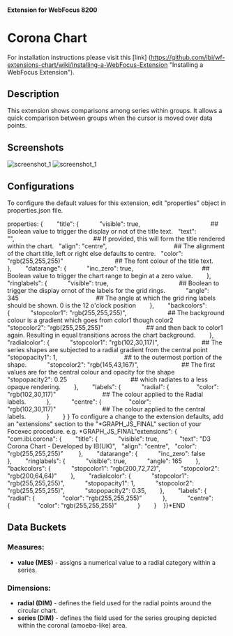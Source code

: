 #### Extension for WebFocus 8200
# Corona Chart
For installation instructions please visit this [link] (https://github.com/ibi/wf-extensions-chart/wiki/Installing-a-WebFocus-Extension "Installing a WebFocus Extension").
## Description
This extension shows comparisons among series within groups. It allows a quick comparison between groups when the cursor is moved over data points.
## Screenshots
![screenshot_1](https://github.com/TonyA-IBUK/wf-extensions-chart/blob/add-corona-extension/com.ibi.corona/screenshots/1.png)
![screenshot_1](https://github.com/TonyA-IBUK/wf-extensions-chart/blob/add-corona-extension/com.ibi.corona/screenshots/2.png)
## Configurations
To configure the default values for this extension, edit "properties" object in properties.json file.

properties: {        "title": {            "visible": true,                                         ## Boolean value to trigger the display or not of the title text.   "text": "",                                              ## If provided, this will form the title rendered within the chart.   "align": "centre",                                       ## The alignment of the chart title, left or right else defaults to centre.   "color": "rgb(255,255,255)"                              ## The font colour of the title text.        },        "datarange": {            "inc_zero": true,                                        ## Boolean value to trigger the chart range to begin at a zero value.        },        "ringlabels": {            "visible": true,                                         ## Boolean to trigger the display ornot of the labels for the grid rings.            "angle": 345                                             ## The angle at which the grid ring labels should be shown. 0 is the 12 o'clock position        },        "backcolors": {            "stopcolor1": "rgb(255,255,255)",                        ## The background colour is a gradient which goes from color1 though color2            "stopcolor2": "rgb(255,255,255)"                         ## and then back to color1 again. Resulting in equal transitions across the chart background.        },        "radialcolor": {            "stopcolor1": "rgb(102,30,117)",                         ## The series shapes are subjected to a radial gradient from the central point            "stopopacity1": 1,                                       ## to the outermost portion of the shape.            "stopcolor2": "rgb(145,43,167)",                         ## The first values are for the central colour and opacity for the shape            "stopopacity2": 0.25                                     ## which radiates to a less opaque rendering.        },        "labels": {            "radial": {                "color": "rgb(102,30,117)"                           ## The colour applied to the Radial labels.            },            "centre": {                "color": "rgb(102,30,117)"                           ## The colour applied to the central labels.            }        } }
To configure a change to the extension defaults, add an "extensions" section to the "*GRAPH_JS_FINAL" section of your Focexec procedure. e.g.
*GRAPH_JS_FINAL"extensions": {    "com.ibi.corona": {        "title": {            "visible": true,            "text": "D3 Corona Chart - Developed by IB(UK)",   "align": "centre",   "color": "rgb(255,255,255)"         },        "datarange": {            "inc_zero": false        },        "ringlabels": {            "visible": true,            "angle": 165        },        "backcolors": {            "stopcolor1": "rgb(200,72,72)",            "stopcolor2": "rgb(200,64,64)"        },        "radialcolor": {            "stopcolor1": "rgb(255,255,255)",            "stopopacity1": 1,            "stopcolor2": "rgb(255,255,255)",            "stopopacity2": 0.35,        },        "labels": {            "radial": {                "color": "rgb(255,255,255)"            },            "centre": {                "color": "rgb(255,255,255)"            }        }    }}*END
## Data Buckets
### Measures:
* **value (MES)** - assigns a numerical value to a radial category within a series.
### Dimensions:
* **radial (DIM)** - defines the field used for the radial points around the circular chart.
* **series (DIM)** - defines the field used for the series grouping depicted within the coronal (amoeba-like) area.
